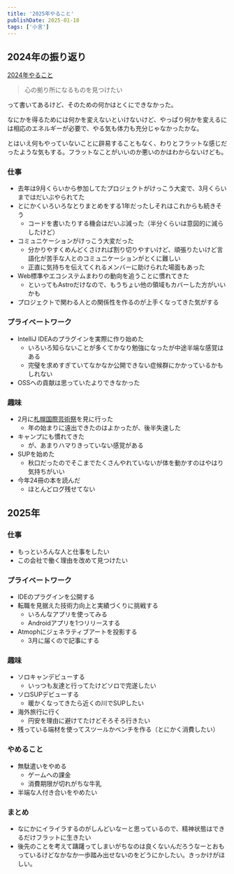 ```yaml
---
title: '2025年やること'
publishDate: 2025-01-18
tags: ['小言']
---
```


## 2024年の振り返り

[2024年やること](/blog/2024年やること/)

> 心の拠り所になるものを見つけたい

って書いてあるけど、そのための何かはとくにできなかった。

なにかを得るためには何かを変えないといけないけど、やっぱり何かを変えるには相応のエネルギーが必要で、やる気も体力も充分じゃなかったかな。

とはいえ何もやっていないことに辟易することもなく、わりとフラットな感じだったような気もする。フラットなことがいいのか悪いのかはわからないけども。

### 仕事

*   去年は9月くらいから参加してたプロジェクトがけっこう大変で、3月くらいまではだいぶやられてた
*   とにかくいろいろなとりまとめをする1年だったしそれはこれからも続きそう
    *   コードを書いたりする機会はだいぶ減った（半分くらいは意図的に減らしたけど）
*   コミュニケーションがけっこう大変だった
    *   分かりやすくめんどくさければ割り切りやすいけど、頑張りたいけど言語化が苦手な人とのコミュニケーションがとくに難しい
    *   正直に気持ちを伝えてくれるメンバーに助けられた場面もあった
*   Web標準やエコシステムまわりの動向を追うことに慣れてきた
    *   といってもAstroだけなので、もうちょい他の領域もカバーした方がいいかも
*   プロジェクトで関わる人との関係性を作るのが上手くなってきた気がする

### プライベートワーク

*   IntelliJ IDEAのプラグインを実際に作り始めた
    *   いろいろ知らないことが多くてかなり勉強になったが中途半端な感覚はある
    *   完璧を求めすぎていてなかなか公開できない症候群にかかっているかもしれない
*   OSSへの貢献は思っていたよりできなかった

### 趣味

*   2月に[札幌国際芸術祭](https://tkskto.me/blog/siaf2024/)を見に行った
    *   年の始まりに遠出できたのはよかったが、後半失速した
*   キャンプにも慣れてきた
    *   が、あまりハマりきっていない感覚がある
*   SUPを始めた
    *   秋口だったのでそこまでたくさんやれていないが体を動かすのはやはり気持ちがいい
*   今年24冊の本を読んだ
    *   ほとんどログ残せてない

## 2025年

### 仕事

*   もっといろんな人と仕事をしたい
*   この会社で働く理由を改めて見つけたい

### プライベートワーク

*   IDEのプラグインを公開する
*   転職を見据えた技術力向上と実績づくりに挑戦する
    *   いろんなアプリを使ってみる
    *   Androidアプリを1つリリースする
*   Atmophにジェネラティブアートを投影する
    *   3月に届くので記事にする

### 趣味

*   ソロキャンデビューする
    *   いっつも友達と行ってたけどソロで完遂したい
*   ソロSUPデビューする
    *   暖かくなってきたら近くの川でSUPしたい
*   海外旅行に行く
    *   円安を理由に避けてたけどそろそろ行きたい
*   残っている端材を使ってスツールかベンチを作る（とにかく消費したい）

### やめること

*   無駄遣いをやめる
    *   ゲームへの課金
    *   消費期限が切れがちな牛乳
*   半端な人付き合いをやめたい

### まとめ

*   なにかにイライラするのがしんどいなーと思っているので、精神状態はできるだけフラットに生きたい
*   後先のことを考えて躊躇ってしまいがちなのは良くないんだろうなーとおもっているけどなかなか一歩踏み出せないのをどうにかしたい。きっかけがほしい。
